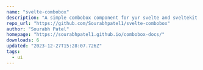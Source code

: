 ```yaml
---
name: "svelte-combobox"
description: "A simple combobox component for yur svelte and sveltekit projects"
repo_url: "https://github.com/Sourabhpatel1/svelte-combobox"
author: "Sourabh Patel"
homepage: "https://sourabhpatel1.github.io/combobox-docs/"
downloads: 6
updated: "2023-12-27T15:28:07.726Z"
tags: 
  - ui
---
```

